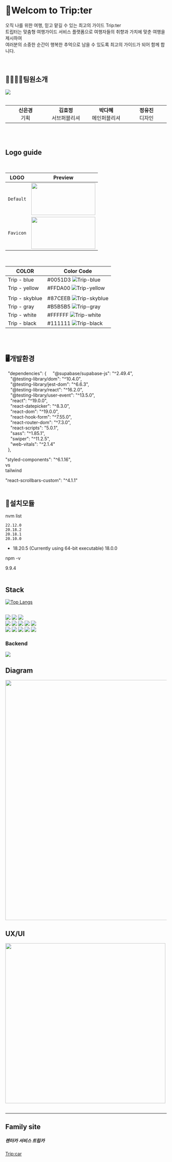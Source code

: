 # 🛫Welcom to Trip:ter

오직 나를 위한 여행,  믿고 맡길 수 있는 최고의 가이드 Trip:ter<br/>
트립터는 맞춤형 여행가이드 서비스 플랫폼으로 여행자들의 취향과 가치에 맞춘 여행을 제시하여<br/>
여러분의 소중한 순간이 행복한 추억으로 남을 수 있도록 최고의 가이드가 되어 함께 합니다.
<br/>
<br/>
<br/>
## 👩‍👩‍👧‍👧팀원소개

<img src="https://github.com/shin-eekk/tripter_ek/blob/tripter_img/image%2017%20(1).png?raw=true" /><br/>
<br/>
<table>
  <tr>
    <td align="center" width="145"><b>신은경</b><br/>기획</td>
    <td align="center" width="145"><b>김효정</b><br/>서브퍼블리셔</td>
    <td align="center" width="145"><b>박다혜</b><br/>메인퍼블리셔</td>
    <td align="center" width="145"><b>정유진</b><br/>디자인</td>
  </tr>
</table>
<br/>
<br/>

## Logo guide
<br/>

|  LOGO | Preview |
| --- | --- |
| `Default` |<img src ="https://github.com/user-attachments/assets/e4b98b90-ce97-4084-a5b8-c2b9a3f9f546" width="200" height="100"/> |
| `Favicon` |<img src ="https://github.com/user-attachments/assets/a2d57ef3-7038-4d57-a4c1-74cb648d2a52" width="200" height="100"/> |
</br>

|  COLOR | Color Code |
| --- | --- |
| Trip - blue | #0051D3 ![Trip-blue](https://github.com/user-attachments/assets/4d21d825-2069-4434-8c47-9f9c98a60a0d) |
| Trip - yellow | #FFDA00 ![Trip-yellow](https://github.com/user-attachments/assets/af8fe2a0-15d3-42a2-a6d3-64750758a309) |
| | |
| Trip - skyblue | #87CEEB ![Trip-skyblue](https://github.com/user-attachments/assets/8143eebf-ee22-4e8e-86cf-bf3a29bc2d27) |
| Trip - gray | #B5B5B5 ![Trip-gray](https://github.com/user-attachments/assets/63581e44-e811-46e2-bec1-1b5b6edf5ce0) |
| Trip - white | #FFFFFF ![Trip-white](https://github.com/user-attachments/assets/a3a457b2-e9f8-4687-9dfe-0d9422c928e1) |
| Trip - black | #111111 ![Trip-black](https://github.com/user-attachments/assets/6420f8e5-586f-46ee-8d80-66e666de92f8) |
<br/>
<br/>

## 🖥개발환경

  "dependencies": {
    "@supabase/supabase-js": "^2.49.4",<br/>
    "@testing-library/dom": "^10.4.0",<br/>
    "@testing-library/jest-dom": "^6.6.3",<br/>
    "@testing-library/react": "^16.2.0",<br/>
    "@testing-library/user-event": "^13.5.0",<br/>
    "react": "^19.0.0",<br/>
    "react-datepicker": "^8.3.0",<br/>
    "react-dom": "^19.0.0",<br/>
    "react-hook-form": "^7.55.0",<br/>
    "react-router-dom": "^7.3.0",<br/>
    "react-scripts": "5.0.1",<br/>
    "sass": "^1.85.1",<br/>
    "swiper": "^11.2.5",<br/>
    "web-vitals": "^2.1.4"<br/>
  },<br/>

"styled-components": "^6.1.16",<br/>
vs<br/>
tailwind<br/>

"react-scrollbars-custom": "^4.1.1"
<br/>
<br/>
## 💾설치모듈
nvm list

    22.12.0
    20.18.2
    20.18.1
    20.10.0
  * 18.20.5 (Currently using 64-bit executable)
    18.0.0

npm -v

9.9.4
<br/>
<br/>
## Stack
[![Top Langs](https://github-readme-stats.vercel.app/api/top-langs/?username=D-HYE&layout=compact)](https://github.com/D-HYE/teamTrip-ter)
<br/>
<br/>
<!-- <img src="https://img.shields.io/badge/표시할이름-색상?style=for-the-badge&logo=기술스택아이콘&logoColor=white"> -->
<img src="https://img.shields.io/badge/vscode-007ACC?style=for-the-badge&logo=vscode&logoColor=white"> <img src="https://img.shields.io/badge/git-F05032?style=for-the-badge&logo=git&logoColor=white"> <img src="https://img.shields.io/badge/github-181717?style=for-the-badge&logo=github&logoColor=white"><br/>
<img src="https://img.shields.io/badge/HTML5-E34F26?style=for-the-badge&logo=html5&logoColor=white"> <img src="https://img.shields.io/badge/CSS-239120?&style=for-the-badge&logo=css3&logoColor=white"> <img src="https://img.shields.io/badge/JavaScript-F7DF1E?style=for-the-badge&logo=JavaScript&logoColor=white"> <img src="https://img.shields.io/badge/VanillaJS-FFDA00?style=for-the-badge&logo=VanillaJS&logoColor=Black"> <img src="https://img.shields.io/badge/Sass-CC6699?style=for-the-badge&logo=sass&logoColor=white">
<br/>
<img src="https://img.shields.io/badge/React-61DAFB?style=for-the-badge&logo=react&logoColor=black"> 
<img src="https://img.shields.io/badge/Node.js-5FA04E?style=for-the-badge&logo=Node.js&logoColor=white"> 
<img src="https://img.shields.io/badge/Slack-4A154B?style=for-the-badge&logo=Slack&logoColor=white">
<img src="https://img.shields.io/badge/Notion-000000?style=for-the-badge&logo=Notion&logoColor=white">
<img src="https://img.shields.io/badge/Figma-F24E1E?style=for-the-badge&logo=figma&logoColor=white">
<br/>

### Backend
<img src="https://img.shields.io/badge/Supabase-3FCF8E?style=for-the-badge&logo=Supabase&logoColor=white">
<br/>

## Diagram
<img width="750" src="https://d-hye.github.io/source/img_readme/tripter-diagram.png?raw=true">
<br/>

## UX/UI
<img  width="500" src="https://d-hye.github.io/source/img_readme/tripter-uiux.png?raw=true">
<br/>
<br/>

***
## Family site 
<h5>렌터카 서비스 트립카</h5>

[Trip:car](https://www.i-web.kr/green18/)
<br/>
<br/>
